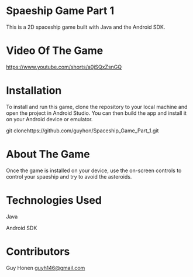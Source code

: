 # Spaeship Game Part 1
  This is a 2D spaceship game built with Java and the Android SDK.
  

# Video Of The Game
 https://www.youtube.com/shorts/a0jSQxZsnGQ
  

# Installation
  To install and run this game, clone the repository to your local machine and open the project in Android Studio. You can then build the app and install it on your      Android device or emulator.

  git clonehttps://github.com/guyhon/Spaceship_Game_Part_1.git

# About The Game
  Once the game is installed on your device,  use the on-screen controls to control your spaeship and try to avoid the asteroids. 

# Technologies Used
  Java
  
  Android SDK

# Contributors
  Guy Honen guyh146@gmail.com
